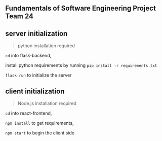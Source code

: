 ## Fundamentals of Software Engineering Project Team 24

## server initialization

>python installation required

`cd` into flask-backend, 

install python requirements by running `pip install -r requirements.txt`

`flask run` to initialize the server


## client initialization

>Node.js installation required

`cd` into react-frontend,

`npm install` to get requirements,

`npm start` to begin the client side
